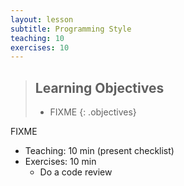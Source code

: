 ```yaml
---
layout: lesson
subtitle: Programming Style
teaching: 10
exercises: 10
---
```

> ## Learning Objectives
>
> * FIXME
{: .objectives}

FIXME

*   Teaching: 10 min (present checklist)
*   Exercises: 10 min
    *   Do a code review
